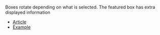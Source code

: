 Boxes rotate depending on what is selected. The featured box has extra displayed information
* [Article](http://css-tricks.com/rotating-feature-boxes/)
* [Example](http://css-tricks.com/examples/RotatingBlocks/)